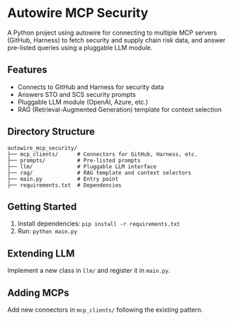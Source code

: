 # Autowire MCP Security

A Python project using autowire for connecting to multiple MCP servers (GitHub, Harness) to fetch security and supply chain risk data, and answer pre-listed queries using a pluggable LLM module.

## Features
- Connects to GitHub and Harness for security data
- Answers STO and SCS security prompts
- Pluggable LLM module (OpenAI, Azure, etc.)
- RAG (Retrieval-Augmented Generation) template for context selection

## Directory Structure
```
autowire_mcp_security/
├── mcp_clients/      # Connectors for GitHub, Harness, etc.
├── prompts/          # Pre-listed prompts
├── llm/              # Pluggable LLM interface
├── rag/              # RAG template and context selectors
├── main.py           # Entry point
├── requirements.txt  # Dependencies
```

## Getting Started
1. Install dependencies: `pip install -r requirements.txt`
2. Run: `python main.py`

## Extending LLM
Implement a new class in `llm/` and register it in `main.py`.

## Adding MCPs
Add new connectors in `mcp_clients/` following the existing pattern.
